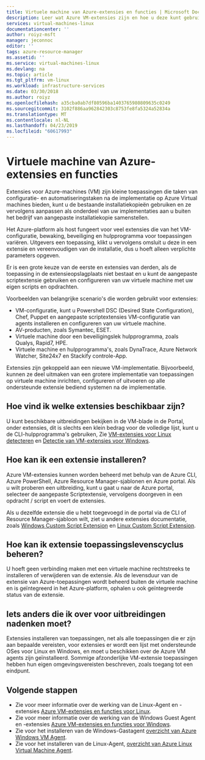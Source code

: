 ```yaml
---
title: Virtuele machine van Azure-extensies en functies | Microsoft Docs
description: Leer wat Azure VM-extensies zijn en hoe u deze kunt gebruiken met Azure virtual machines
services: virtual-machines-linux
documentationcenter: ''
author: roiyz-msft
manager: jeconnoc
editor: ''
tags: azure-resource-manager
ms.assetid: ''
ms.service: virtual-machines-linux
ms.devlang: na
ms.topic: article
ms.tgt_pltfrm: vm-linux
ms.workload: infrastructure-services
ms.date: 03/30/2018
ms.author: roiyz
ms.openlocfilehash: a35cba0ab7df80596ba1403765980809635c0249
ms.sourcegitcommit: 3102f886aa962842303c8753fe8fa5324a52834a
ms.translationtype: MT
ms.contentlocale: nl-NL
ms.lasthandoff: 04/23/2019
ms.locfileid: "60617993"
---
```

# <a name="azure-virtual-machine-extensions-and-features"></a>Virtuele machine van Azure-extensies en functies
Extensies voor Azure-machines (VM) zijn kleine toepassingen die taken van configuratie- en automatiseringstaken na de implementatie op Azure Virtual machines bieden, kunt u de bestaande installatiekopieën gebruiken en ze vervolgens aanpassen als onderdeel van uw implementaties aan u buiten het bedrijf van aangepaste installatiekopie samenstellen.

Het Azure-platform als host fungeert voor veel extensies die van het VM-configuratie, bewaking, beveiliging en hulpprogramma voor toepassingen variëren. Uitgevers een toepassing, klikt u vervolgens omsluit u deze in een extensie en vereenvoudigen van de installatie, dus u hoeft alleen verplichte parameters opgeven. 

 Er is een grote keuze van de eerste en extensies van derden, als de toepassing in de extensieopslagplaats niet bestaat en u kunt de aangepaste scriptextensie gebruiken en configureren van uw virtuele machine met uw eigen scripts en opdrachten.

Voorbeelden van belangrijke scenario's die worden gebruikt voor extensies:
* VM-configuratie, kunt u Powershell DSC (Desired State Configuration), Chef, Puppet en aangepaste scriptextensies VM-configuratie van agents installeren en configureren van uw virtuele machine. 
* AV-producten, zoals Symantec, ESET.
* Virtuele machine door een beveiligingslek hulpprogramma, zoals Qualys, Rapid7, HPE.
* Virtuele machine en hulpprogramma's, zoals DynaTrace, Azure Network Watcher, Site24x7 en Stackify controle-App.

Extensies zijn gekoppeld aan een nieuwe VM-implementatie. Bijvoorbeeld, kunnen ze deel uitmaken van een grotere implementatie van toepassingen op virtuele machine inrichten, configureren of uitvoeren op alle ondersteunde extensie bediend systemen na de implementatie.

## <a name="how-can-i-find-what-extensions-are-available"></a>Hoe vind ik welke extensies beschikbaar zijn?
U kunt beschikbare uitbreidingen bekijken in de VM-blade in de Portal, onder extensies, dit is slechts een klein bedrag voor de volledige lijst, kunt u de CLI-hulpprogramma's gebruiken, Zie [VM-extensies voor Linux detecteren](features-linux.md) en [ Detectie van VM-extensies voor Windows](features-windows.md).

## <a name="how-can-i-install-an-extension"></a>Hoe kan ik een extensie installeren?
Azure VM-extensies kunnen worden beheerd met behulp van de Azure CLI, Azure PowerShell, Azure Resource Manager-sjablonen en Azure portal. Als u wilt proberen een uitbreiding, kunt u gaat u naar de Azure portal, selecteer de aangepaste Scriptextensie, vervolgens doorgeven in een opdracht / script en voert de extensies.

Als u dezelfde extensie die u hebt toegevoegd in de portal via de CLI of Resource Manager-sjabloon wilt, ziet u andere extensies documentatie, zoals [Windows Custom Script Extension](custom-script-windows.md) en [Linux Custom Script Extension](custom-script-linux.md).

## <a name="how-do-i-manage-extension-application-lifecycle"></a>Hoe kan ik extensie toepassingslevenscyclus beheren?
U hoeft geen verbinding maken met een virtuele machine rechtstreeks te installeren of verwijderen van de extensie. Als de levensduur van de extensie van Azure-toepassingen wordt beheerd buiten de virtuele machine en is geïntegreerd in het Azure-platform, ophalen u ook geïntegreerde status van de extensie.

## <a name="anything-else-i-should-be-thinking-about-for-extensions"></a>Iets anders die ik over voor uitbreidingen nadenken moet?
Extensies installeren van toepassingen, net als alle toepassingen die er zijn aan bepaalde vereisten, voor extensies er wordt een lijst met ondersteunde OSes voor Linux en Windows, en moet u beschikken over de Azure VM agents zijn geïnstalleerd. Sommige afzonderlijke VM-extensie toepassingen hebben hun eigen omgevingsvereisten beschreven, zoals toegang tot een eindpunt.

## <a name="next-steps"></a>Volgende stappen
* Zie voor meer informatie over de werking van de Linux-Agent en -extensies [Azure VM-extensies en functies voor Linux](features-linux.md).
* Zie voor meer informatie over de werking van de Windows Guest Agent en -extensies [Azure VM-extensies en functies voor Windows](features-windows.md).  
* Zie voor het installeren van de Windows-Gastagent [overzicht van Azure Windows VM Agent](agent-windows.md).  
* Zie voor het installeren van de Linux-Agent, [overzicht van Azure Linux Virtual Machine Agent](agent-linux.md).  

